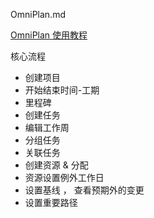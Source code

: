 OmniPlan.md

[OmniPlan 使用教程](https://support.omnigroup.com/doc-assets/OmniPlan-Mac/OmniPlan-Mac-v3.0.0.1/zh/EPUB/xhtml/03_tutorial.xhtml)


核心流程

- 创建项目
- 开始结束时间-工期
- 里程碑
- 创建任务
- 编辑工作周
- 分组任务
- 关联任务
- 创建资源 & 分配
- 资源设置例外工作日
- 设置基线 ， 查看预期外的变更
- 设置重要路径
